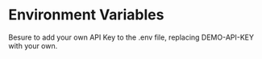 # Environment Variables

Besure to add your own API Key to the .env file, replacing DEMO-API-KEY with your own.
